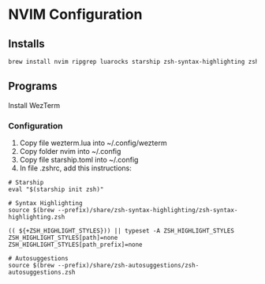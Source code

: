 # NVIM Configuration

## Installs

```sh
brew install nvim ripgrep luarocks starship zsh-syntax-highlighting zsh-autosuggestions
```

## Programs

Install WezTerm

### Configuration

1. Copy file wezterm.lua into ~/.config/wezterm
2. Copy folder nvim into ~/.config
3. Copy file starship.toml into ~/.config
4. In file .zshrc, add this instructions:

```
# Starship
eval "$(starship init zsh)"

# Syntax Highlighting
source $(brew --prefix)/share/zsh-syntax-highlighting/zsh-syntax-highlighting.zsh

(( ${+ZSH_HIGHLIGHT_STYLES})) || typeset -A ZSH_HIGHLIGHT_STYLES
ZSH_HIGHLIGHT_STYLES[path]=none
ZSH_HIGHLIGHT_STYLES[path_prefix]=none

# Autosuggestions
source $(brew --prefix)/share/zsh-autosuggestions/zsh-autosuggestions.zsh
```


